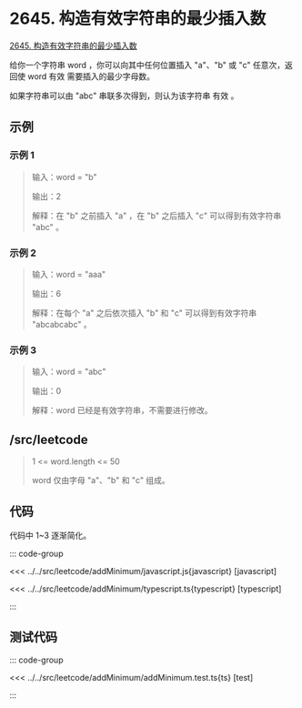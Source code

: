 # 2645. 构造有效字符串的最少插入数

[2645. 构造有效字符串的最少插入数](https://leetcode.cn/problems/minimum-additions-to-make-valid-string/description/)

给你一个字符串 word ，你可以向其中任何位置插入 "a"、"b" 或 "c" 任意次，返回使 word 有效 需要插入的最少字母数。

如果字符串可以由 "abc" 串联多次得到，则认为该字符串 有效 。

## 示例

### 示例 1

> 输入：word = "b"
>
> 输出：2
>
> 解释：在 "b" 之前插入 "a" ，在 "b" 之后插入 "c" 可以得到有效字符串 "abc" 。

### 示例 2

> 输入：word = "aaa"
>
> 输出：6
>
> 解释：在每个 "a" 之后依次插入 "b" 和 "c" 可以得到有效字符串 "abcabcabc" 。

### 示例 3

> 输入：word = "abc"
>
> 输出：0
>
> 解释：word 已经是有效字符串，不需要进行修改。

## /src/leetcode

> 1 <= word.length <= 50
>
> word 仅由字母 "a"、"b" 和 "c" 组成。

## 代码

代码中 1~3 逐渐简化。

::: code-group

<<< ../../src/leetcode/addMinimum/javascript.js{javascript} [javascript]

<<< ../../src/leetcode/addMinimum/typescript.ts{typescript} [typescript]

:::

## 测试代码

::: code-group

<<< ../../src/leetcode/addMinimum/addMinimum.test.ts{ts} [test]

:::
